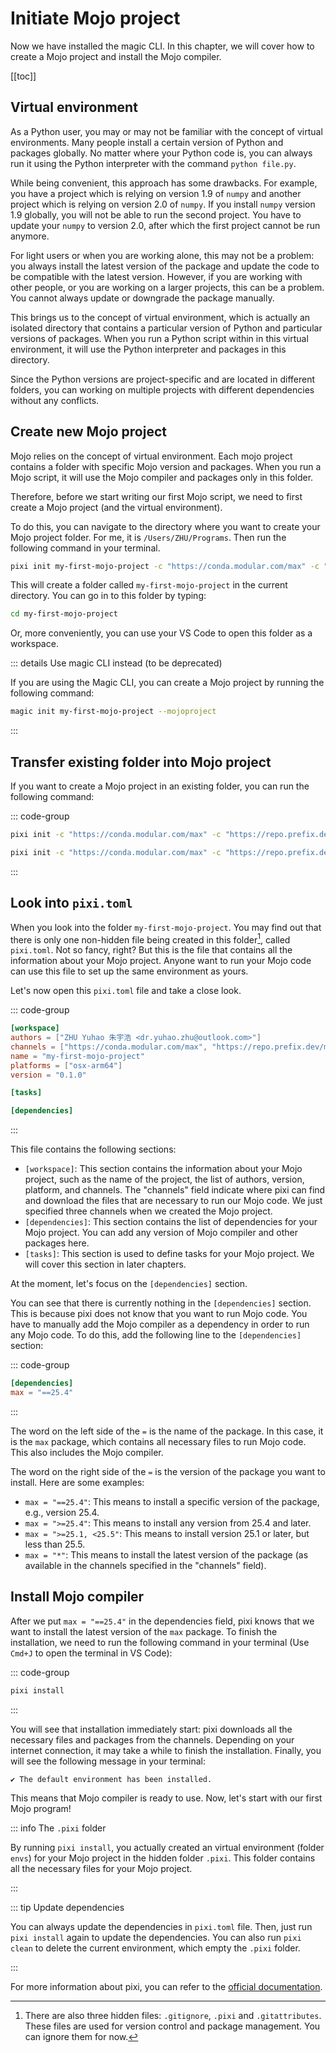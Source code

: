 # Initiate Mojo project

Now we have installed the magic CLI. In this chapter, we will cover how to create a Mojo project and install the Mojo compiler.

[[toc]]

## Virtual environment

As a Python user, you may or may not be familiar with the concept of virtual environments. Many people install a certain version of Python and packages globally. No matter where your Python code is, you can always run it using the Python interpreter with the command `python file.py`.

While being convenient, this approach has some drawbacks. For example, you have a project which is relying on version 1.9 of `numpy` and another project which is relying on version 2.0 of `numpy`. If you install `numpy` version 1.9 globally, you will not be able to run the second project. You have to update your `numpy` to version 2.0, after which the first project cannot be run anymore.

For light users or when you are working alone, this may not be a problem: you always install the latest version of the package and update the code to be compatible with the latest version. However, if you are working with other people, or you are working on a larger projects, this can be a problem. You cannot always update or downgrade the package manually.

This brings us to the concept of virtual environment, which is actually an isolated directory that contains a particular version of Python and particular versions of packages. When you run a Python script within in this virtual environment, it will use the Python interpreter and packages in this directory.

Since the Python versions are project-specific and are located in different folders, you can working on multiple projects with different dependencies without any conflicts.

## Create new Mojo project

Mojo relies on the concept of virtual environment. Each mojo project contains a folder with specific Mojo version and packages.
When you run a Mojo script, it will use the Mojo compiler and packages only in this folder.

Therefore, before we start writing our first Mojo script, we need to first create a Mojo project (and the virtual environment).

To do this, you can navigate to the directory where you want to create your Mojo project folder. For me, it is `/Users/ZHU/Programs`. Then run the following command in your terminal.

```bash
pixi init my-first-mojo-project -c "https://conda.modular.com/max" -c "https://repo.prefix.dev/modular-community" -c "conda-forge"
```

This will create a folder called `my-first-mojo-project` in the current directory. You can go in to this folder by typing:

```bash
cd my-first-mojo-project
```

Or, more conveniently, you can use your VS Code to open this folder as a workspace.

::: details Use magic CLI instead (to be deprecated)

If you are using the Magic CLI, you can create a Mojo project by running the following command:

```bash
magic init my-first-mojo-project --mojoproject
```

:::

## Transfer existing folder into Mojo project

If you want to create a Mojo project in an existing folder, you can run the following command:

::: code-group

```bash
pixi init -c "https://conda.modular.com/max" -c "https://repo.prefix.dev/modular-community" -c "conda-forge"
```

```zsh
pixi init -c "https://conda.modular.com/max" -c "https://repo.prefix.dev/modular-community" -c "conda-forge"
```

:::

## Look into `pixi.toml`

When you look into the folder `my-first-mojo-project`. You may find out that there is only one non-hidden file being created in this folder[^hidden], called `pixi.toml`. Not so fancy, right? But this is the file that contains all the information about your Mojo project. Anyone want to run your Mojo code can use this file to set up the same environment as yours.

Let's now open this `pixi.toml` file and take a close look.

::: code-group

```toml
[workspace]
authors = ["ZHU Yuhao 朱宇浩 <dr.yuhao.zhu@outlook.com>"]
channels = ["https://conda.modular.com/max", "https://repo.prefix.dev/modular-community", "conda-forge"]
name = "my-first-mojo-project"
platforms = ["osx-arm64"]
version = "0.1.0"

[tasks]

[dependencies]
```

:::

This file contains the following sections:

- `[workspace]`: This section contains the information about your Mojo project, such as the name of the project, the list of authors, version, platform, and channels. The "channels" field indicate where pixi can find and download the files that are necessary to run our Mojo code. We just specified three channels when we created the Mojo project.
- `[dependencies]`: This section contains the list of dependencies for your Mojo project. You can add any version of Mojo compiler and other packages here.
- `[tasks]`: This section is used to define tasks for your Mojo project. We will cover this section in later chapters.

At the moment, let's focus on the `[dependencies]` section.

You can see that there is currently nothing in the `[dependencies]` section. This is because pixi does not know that you want to run Mojo code. You have to manually add the Mojo compiler as a dependency in order to run any Mojo code. To do this, add the following line to the `[dependencies]` section:

::: code-group

```toml
[dependencies]
max = "==25.4"
```

:::

The word on the left side of the `=` is the name of the package. In this case, it is the `max` package, which contains all necessary files to run Mojo code. This also includes the Mojo compiler.

The word on the right side of the `=` is the version of the package you want to install. Here are some examples:

- `max = "==25.4"`: This means to install a specific version of the package, e.g., version 25.4.
- `max = ">=25.4"`: This means to install any version from 25.4 and later.
- `max = ">=25.1, <25.5"`: This means to install version 25.1 or later, but less than 25.5.
- `max = "*"`: This means to install the latest version of the package (as available in the channels specified in the "channels" field).

## Install Mojo compiler

After we put `max = "==25.4"` in the dependencies field, pixi knows that we want to install the latest version of the `max` package. To finish the installation, we need to run the following command in your terminal (Use `Cmd+J` to open the terminal in VS Code):

::: code-group

```bash
pixi install
```

:::

You will see that installation immediately start: pixi downloads all the necessary files and packages from the channels. Depending on your internet connection, it may take a while to finish the installation. Finally, you will see the following message in your terminal:

```console
✔ The default environment has been installed.
```

This means that Mojo compiler is ready to use. Now, let's start with our first Mojo program!

::: info The `.pixi` folder

By running `pixi install`, you actually created an virtual environment (folder `envs`) for your Mojo project in the hidden folder `.pixi`. This folder contains all the necessary files for your Mojo project.

:::

::: tip Update dependencies

You can always update the dependencies in `pixi.toml` file. Then, just run `pixi install` again to update the dependencies. You can also run `pixi clean` to delete the current environment, which empty the `.pixi` folder.

:::

For more information about pixi, you can refer to the [official documentation](https://pixi.sh/latest/getting_started/).

[^hidden]: There are also three hidden files: `.gitignore`, `.pixi` and `.gitattributes`. These files are used for version control and package management. You can ignore them for now.
